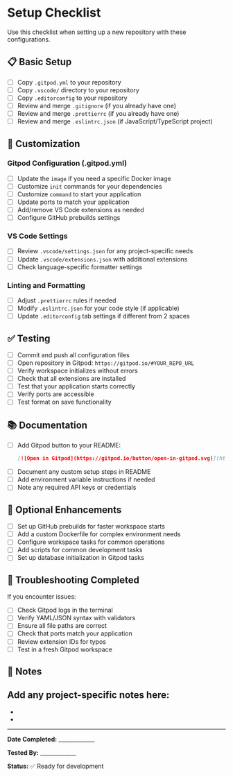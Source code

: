 # Setup Checklist

Use this checklist when setting up a new repository with these configurations.

## 📋 Basic Setup

- [ ] Copy `.gitpod.yml` to your repository
- [ ] Copy `.vscode/` directory to your repository
- [ ] Copy `.editorconfig` to your repository
- [ ] Review and merge `.gitignore` (if you already have one)
- [ ] Review and merge `.prettierrc` (if you already have one)
- [ ] Review and merge `.eslintrc.json` (if JavaScript/TypeScript project)

## 🔧 Customization

### Gitpod Configuration (.gitpod.yml)
- [ ] Update the `image` if you need a specific Docker image
- [ ] Customize `init` commands for your dependencies
- [ ] Customize `command` to start your application
- [ ] Update ports to match your application
- [ ] Add/remove VS Code extensions as needed
- [ ] Configure GitHub prebuilds settings

### VS Code Settings
- [ ] Review `.vscode/settings.json` for any project-specific needs
- [ ] Update `.vscode/extensions.json` with additional extensions
- [ ] Check language-specific formatter settings

### Linting and Formatting
- [ ] Adjust `.prettierrc` rules if needed
- [ ] Modify `.eslintrc.json` for your code style (if applicable)
- [ ] Update `.editorconfig` tab settings if different from 2 spaces

## ✅ Testing

- [ ] Commit and push all configuration files
- [ ] Open repository in Gitpod: `https://gitpod.io/#YOUR_REPO_URL`
- [ ] Verify workspace initializes without errors
- [ ] Check that all extensions are installed
- [ ] Test that your application starts correctly
- [ ] Verify ports are accessible
- [ ] Test format on save functionality

## 📚 Documentation

- [ ] Add Gitpod button to your README:
  ```markdown
  [![Open in Gitpod](https://gitpod.io/button/open-in-gitpod.svg)](https://gitpod.io/#YOUR_REPO_URL)
  ```
- [ ] Document any custom setup steps in README
- [ ] Add environment variable instructions if needed
- [ ] Note any required API keys or credentials

## 🚀 Optional Enhancements

- [ ] Set up GitHub prebuilds for faster workspace starts
- [ ] Add a custom Dockerfile for complex environment needs
- [ ] Configure workspace tasks for common operations
- [ ] Add scripts for common development tasks
- [ ] Set up database initialization in Gitpod tasks

## 🐛 Troubleshooting Completed

If you encounter issues:
- [ ] Check Gitpod logs in the terminal
- [ ] Verify YAML/JSON syntax with validators
- [ ] Ensure all file paths are correct
- [ ] Check that ports match your application
- [ ] Review extension IDs for typos
- [ ] Test in a fresh Gitpod workspace

## 📝 Notes

Add any project-specific notes here:
- 
- 
- 

---

**Date Completed:** _____________

**Tested By:** _____________

**Status:** ✅ Ready for development
